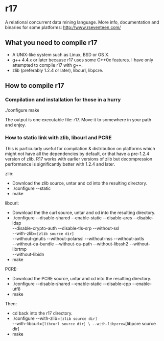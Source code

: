 # r17 #

A relational concurrent data mining language.
More info, documentation and binaries for some platforms:
http://www.rseventeen.com/

## What you need to compile r17 ##
* A UNIX-like system such as Linux, BSD or OS X.
* g++ 4.4.x or later because r17 uses some C++0x features.  I have only
  attempted to compile r17 with g++.
* zlib (preferably 1.2.4 or later), libcurl, libpcre.


## How to compile r17 ##

### Compilation and installation for those in a hurry ###
./configure
make

The output is one executable file: r17.  Move it to somewhere in your path and enjoy.


### How to static link with zlib, libcurl and PCRE ###
This is particularly useful for compilation & distribution on platforms which
might not have all the dependencies by default, or that have a pre-1.2.4
version of zlib.  R17 works with earlier versions of zlib but decompression
performance is significantly better with 1.2.4 and later.

zlib:
* Download the zlib source, untar and cd into the resulting directory.
* ./configure --static
* make

libcurl:
* Download the the curl source, untar and cd into the resulting directory.
* ./configure --disable-shared --enable-static --disable-ares --disable-ldap \
  --disable-crypto-auth --disable-tls-srp --without-ssl \
  --with-zlib=`[zlib source dir]` \
  --without-gnutls --without-polarssl --without-nss --without-axtls \
  --without-ca-bundle --without-ca-path --without-libssh2 --without-librtmp \
  --without-libidn
* make

PCRE:
* Download the PCRE source, untar and cd into the resulting directory.
* ./configure --disable-shared --enable-static --disable-cpp --enable-utf8
* make

Then:
* cd back into the r17 directory.
* ./configure --with-zlib=`[zlib source dir]` \
  --with-libcurl=`[libcurl source dir] \
  --with-libpcre=`[libpcre source dir]
* make


